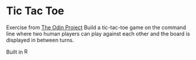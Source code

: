 # Tic Tac Toe

<p>Exercise from <a href="https://www.theodinproject.com/">The Odin Project</a>
Build a tic-tac-toe game on the command line where two human players can play against each other and the board is displayed in between turns.</p>

<p>Built in <img src="https://ruby-doc.org/images/logo-rubydoc.gif" alt="Ruby" style="height: 15px; width:15px;"/></p>